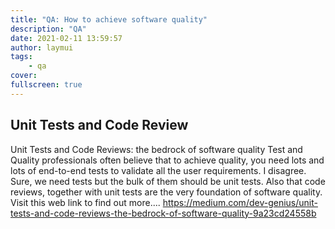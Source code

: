 ```yaml
---
title: "QA: How to achieve software quality"
description: "QA"
date: 2021-02-11 13:59:57
author: laymui
tags:
    - qa 
cover: 
fullscreen: true
---
```


## Unit Tests and Code Review

Unit Tests and Code Reviews: the bedrock of software quality
Test and Quality professionals often believe that to achieve quality, you need lots and lots of end-to-end tests to validate all the user requirements. I disagree. Sure, we need tests but the bulk of them should be unit tests. Also that code reviews, together with unit tests are the very foundation of software quality.
Visit this web link to find out more....
https://medium.com/dev-genius/unit-tests-and-code-reviews-the-bedrock-of-software-quality-9a23cd24558b
